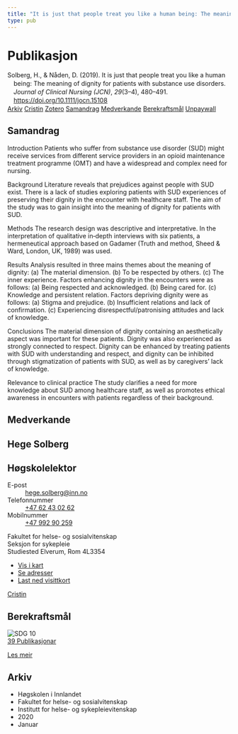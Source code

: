 ```yaml
---
title: "It is just that people treat you like a human being: The meaning of dignity for patients with substance use disorders"
type: pub
---
```

<h1>Publikasjon</h1>
<article id="csl-bib-container-K3RV6VXJ" class="csl-bib-container">
  <div class="csl-bib-body" style="line-height: 1.35; padding-left: 1em; text-indent:-1em;">
  <div class="csl-entry">Solberg, H., &amp; N&#xE5;den, D. (2019). It is just that people treat you like a human being: The meaning of dignity for patients with substance use disorders. <i>Journal of Clinical Nursing (JCN)</i>, <i>29</i>(3&#x2013;4), 480&#x2013;491. <a href="https://doi.org/10.1111/jocn.15108">https://doi.org/10.1111/jocn.15108</a></div>
</div>
  <div class="csl-bib-buttons">
    <a href="#taxonomy-article-K3RV6VXJ" class="csl-bib-button">Arkiv</a>
    <a href="https://app.cristin.no/results/show.jsf?id=1788088" alt="Cristin URL" class="csl-bib-button">Cristin</a>
    <a href="http://zotero.org/groups/5022929/items/K3RV6VXJ" alt="Zotero URL" class="csl-bib-button">Zotero</a>
    <a href="#abstract-article-K3RV6VXJ" class="csl-bib-button">Samandrag</a>
    <a href="#contributors-article-K3RV6VXJ" class="csl-bib-button">Medverkande</a>
    <a href="#sdg-article-K3RV6VXJ" class="csl-bib-button">Berekraftsmål</a>
    <a href="https://onlinelibrary.wiley.com/doi/pdfdirect/10.1111/jocn.15108" class="csl-bib-button">Unpaywall</a>
  </div>
  <div id="csl-bib-meta-container-K3RV6VXJ"></div>
</article>
<div id="csl-bib-meta-K3RV6VXJ" class="csl-bib-meta">
  <article id="abstract-article-K3RV6VXJ" class="abstract-article">
    <h1>Samandrag</h1>
    Introduction 
Patients who suffer from substance use disorder (SUD) might receive services from different service providers in an opioid maintenance treatment programme (OMT) and have a widespread and complex need for nursing. 
 
Background 
Literature reveals that prejudices against people with SUD exist. There is a lack of studies exploring patients with SUD experiences of preserving their dignity in the encounter with healthcare staff. The aim of the study was to gain insight into the meaning of dignity for patients with SUD. 
 
Methods 
The research design was descriptive and interpretative. In the interpretation of qualitative in‐depth interviews with six patients, a hermeneutical approach based on Gadamer (Truth and method, Sheed &amp; Ward, London, UK, 1989) was used. 
 
Results 
Analysis resulted in three mains themes about the meaning of dignity: (a) The material dimension. (b) To be respected by others. (c) The inner experience. Factors enhancing dignity in the encounters were as follows: (a) Being respected and acknowledged. (b) Being cared for. (c) Knowledge and persistent relation. Factors depriving dignity were as follows: (a) Stigma and prejudice. (b) Insufficient relations and lack of confirmation. (c) Experiencing disrespectful/patronising attitudes and lack of knowledge. 
 
Conclusions 
The material dimension of dignity containing an aesthetically aspect was important for these patients. Dignity was also experienced as strongly connected to respect. Dignity can be enhanced by treating patients with SUD with understanding and respect, and dignity can be inhibited through stigmatization of patients with SUD, as well as by caregivers’ lack of knowledge. 
 
Relevance to clinical practice 
The study clarifies a need for more knowledge about SUD among healthcare staff, as well as promotes ethical awareness in encounters with patients regardless of their background.
  </article>
  <article id="contributors-article-K3RV6VXJ" class="contributors-article">
    <h1>Medverkande</h1>
    <div class="personas">
<div class="vrtx-hinn-person-card">
<div class="photo">
<i class="lar la-user-circle missing-person"></i>
</div>
<div class="info">
<hgroup><h1>Hege Solberg</h1>
<h2>Høgskolelektor</h2>
</hgroup><dl>
<dt>E-post</dt>
<dd>
<a href="mailto:hege.solberg@inn.no">hege.solberg@inn.no</a>
</dd>
<dt>Telefonnummer</dt>
<dd><a href="tel:+4762430262">
+47 62 43 02 62
</a></dd>
<dt>Mobilnummer</dt>
<dd><a href="tel:+4799290259">
+47 992 90 259
</a></dd>
</dl>
<p>
Fakultet for helse- og sosialvitenskap<br>
Seksjon for sykepleie<br>
Studiested Elverum,
Rom 4L3354
</p>
<ul class="vrtx-hinn-links">
<li><a href="https://www.google.com/maps?q=60.88177,11.53669">Vis i kart</a></li>
<li><a href="https://www.inn.no/finn-en-ansatt/hege-solberg.html#vrtx-hinn-addresses">Se adresser</a></li>
<li><a href="https://www.inn.no/finn-en-ansatt/hege-solberg.html?vrtx=vcf">Last ned visittkort</a></li>
</ul>
</div>
</div>
<a href="https://app.cristin.no/persons/show.jsf?id=1174827" alt="Cristin URL" class="personas-cristin">Cristin</a>
</div>
  </article>
  <article id="sdg-article-K3RV6VXJ" class="sdg-article">
    <h1>Berekraftsmål</h1>
    <div class="sdg-container"><div id="sdg10" class="sdg">
<img src="{{< params subfolder >}}images/sdg/sdg10_no.png" class="image" alt="SDG 10">
<div class="sdg-overlay">
<a href="{{< params subfolder >}}no/archive/?sdg=10#archive" class="sdg-publication-count"><span>39</span> Publikasjonar</a>
<p><a href="https://www.fn.no/om-fn/fns-baerekraftsmaal/mindre-ulikhet?lang=nno-NO" class="sdg-read-more">Les meir</a></p>
</div>
</div></div>
  </article>
  <article id="taxonomy-article-K3RV6VXJ" class="taxonomy-article">
    <h1>Arkiv</h1>
    <ul>
      <li>Høgskolen i Innlandet</li>
      <li>Fakultet for helse- og sosialvitenskap</li>
      <li>Institutt for helse- og sykepleievitenskap</li>
      <li>2020</li>
      <li>Januar</li>
    </ul>
  </article>
</div>
